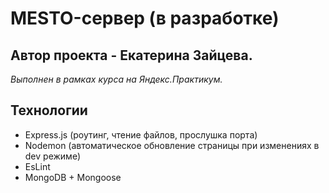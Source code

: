 # MESTO-сервер (в разработке)
## Автор проекта - Екатерина Зайцева.
*Выполнен в рамках курса на Яндекс.Практикум.*

## Технологии
* Express.js (роутинг, чтение файлов, прослушка порта)
* Nodemon (автоматическое обновление страницы при изменениях в dev режиме)
* EsLint
* MongoDB + Mongoose

